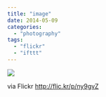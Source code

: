 ```yaml
---
title: "image"
date: 2014-05-09
categories: 
  - "photography"
tags: 
  - "flickr"
  - "ifttt"
---
```


![](http://farm3.staticflickr.com/2936/14147233095_e3f05eb8ae_b.jpg)  

  
  
via Flickr http://flic.kr/p/ny9gvZ
